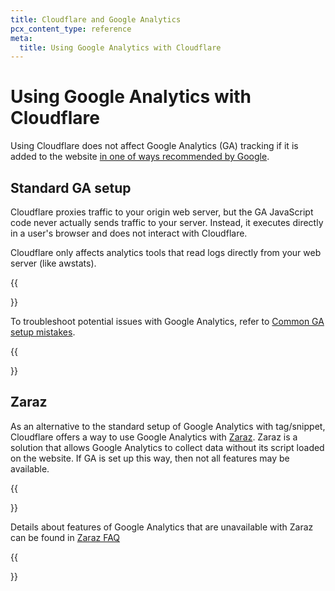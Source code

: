```yaml
---
title: Cloudflare and Google Analytics
pcx_content_type: reference
meta:
  title: Using Google Analytics with Cloudflare
---
```


# Using Google Analytics with Cloudflare

Using Cloudflare does not affect Google Analytics (GA) tracking if it is added to the website [in one of ways recommended by Google](https://support.google.com/analytics/answer/9304153#add-tag).

## Standard GA setup

Cloudflare proxies traffic to your origin web server, but the GA JavaScript code never actually sends traffic to your server. Instead, it executes directly in a user's browser and does not interact with Cloudflare.

Cloudflare only affects analytics tools that read logs directly from your web server (like awstats).

{{<Aside type="note">}}

To troubleshoot potential issues with Google Analytics, refer to [Common GA setup mistakes](https://support.google.com/analytics/answer/1009683).

{{</Aside>}}

## Zaraz

As an alternative to the standard setup of Google Analytics with tag/snippet, Cloudflare offers a way to use Google Analytics with [Zaraz](/zaraz/). Zaraz is a solution that allows Google Analytics to collect data without its script loaded on the website. If GA is set up this way, then not all features may be available. 

{{<Aside type="note">}}

Details about features of Google Analytics that are unavailable with Zaraz can be found in [Zaraz FAQ](/zaraz/faq/#tools)

{{</Aside>}}
